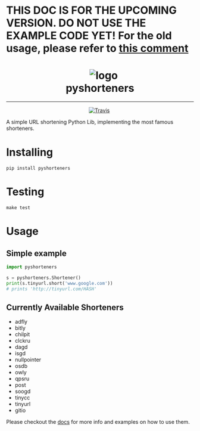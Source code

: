 # THIS DOC IS FOR THE UPCOMING VERSION. DO NOT USE THE EXAMPLE CODE YET! For the old usage, please refer to [this comment](https://github.com/ellisonleao/pyshorteners/issues/117#issuecomment-471043530)

<h1 align="center">
    <img src="https://blog.shareaholic.com/wp-content/uploads/2015/06/shortlink.png" alt="logo"/><br>
    pyshorteners
</h1>

<hr/>

<p align="center">
    <a href="https://github.com/ellisonleao/pyshorteners/actions"><img src="https://github.com/ellisonleao/pyshorteners/workflows/build/badge.svg" alt="Travis"/></a>
    <a href="https://saythanks.io/to/ellisonleao"><img src="https://img.shields.io/badge/Say%20Thanks-!-1EAEDB.svg" alt=""/></a>
</p>

A simple URL shortening Python Lib, implementing the most famous shorteners.

# Installing

    pip install pyshorteners

# Testing

    make test

# Usage

## Simple example

```python
import pyshorteners

s = pyshorteners.Shortener()
print(s.tinyurl.short('www.google.com'))
# prints 'http://tinyurl.com/HASH'
```

## Currently Available Shorteners

- adfly
- bitly
- chilpit
- clckru
- dagd
- isgd
- nullpointer
- osdb
- owly
- qpsru
- post
- soogd
- tinycc
- tinyurl
- gitio

Please checkout the [docs](http://pyshorteners.readthedocs.io/en/latest/) for more info and examples on how to use them.
